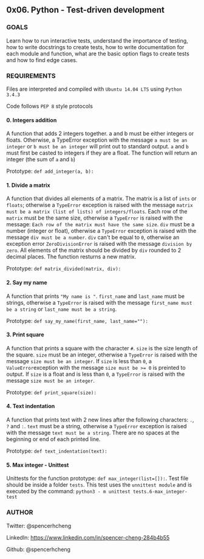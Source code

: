 ## 0x06. Python - Test-driven development

### GOALS
Learn how to run interactive tests, understand the importance of testing, how to write docstrings to create tests, how to write documentation for each module and function, what are the basic option flags to create tests and how to find edge cases.

### REQUIREMENTS
Files are interpreted and compiled with `Ubuntu 14.04 LTS` using `Python 3.4.3`

Code follows `PEP 8` style protocols

#### 0. Integers addition
A function that adds 2 integers together. a and b must be either integers or floats. Otherwise, a TypeError exception with the message `a must be an integer` or `b must be an integer` will print out to standard output. `a` and `b` must first be casted to integers if they are a float. The function will return an integer (the sum of `a` and `b`)

Prototype: `def add_integer(a, b):`

#### 1. Divide a matrix
A function that divides all elements of a matrix. The matrix is a list of `ints` or `floats`; otherwise a `TypeError` exception is raised with the message `matrix must be a matrix (list of lists) of integers/floats`. Each row of the `matrix` must be the same size, otherwise a `TypeError` is raised with the message: `Each row of the matrix must have the same size`. `div` must be a number (integer or float), otherwise a `TypeError` exception is raised with the message `div must be a number`. `div` can't be equal to `0`, otherwise an exception error `ZeroDivisionError` is raised with the message `division by zero`. All elements of the matrix should be divided by `div` rounded to 2 decimal places. The function resturns a new matrix.

Prototype: `def matrix_divided(matrix, div):`

#### 2. Say my name
A function that prints `"My name is "`. `first_name` and `last_name` must be strings, otherwise a `TypeError` is raised with the message `first_name must be a string` or `last_name must be a string`.

Prototype: `def say_my_name(first_name, last_name=""):`

#### 3. Print square
A function that prints a square with the character `#`. `size` is the size length of the square. `size` must be an integer, otherwise a `TypeError` is raised with the message `size must be an integer`. If `size` is less than `0`, a `ValueError`exception with the message `size must be >= 0` is preinted to output. If `size` is a float and is less than `0`, a `TypeError` is raised with the message `size must be an integer`.

Prototype: `def print_square(size):`

#### 4. Text indentation
A function that prints text with 2 new lines after the following characters: `.`, `?` and `:`. `text` must be a string, otherwise a `TypeError` exception is raised with the message `text must be a string`. There are no spaces at the beginning or end of each printed line.

Prototype: `def text_indentation(text):`

#### 5. Max integer - Unittest
Unittests for the function prototype: `def max_integer(list=[]):`. Test file should be inside a folder `tests`. This test uses the `unnittest module` and is executed by the command: `python3 - m unittest tests.6-max_integer-test`

### AUTHOR

Twitter: @spencerhcheng

LinkedIn: https://www.linkedin.com/in/spencer-cheng-284b4b55

Github: @spencerhcheng
